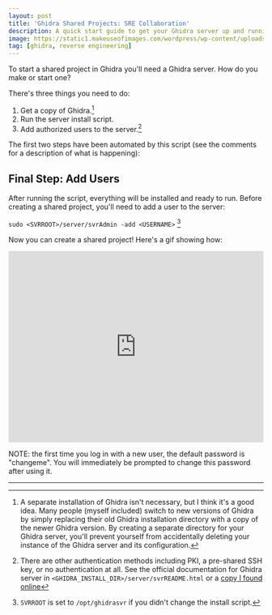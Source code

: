 ```yaml
---
layout: post
title: 'Ghidra Shared Projects: SRE Collaboration'
description: A quick start guide to get your Ghidra server up and running.
image: https://static1.makeuseofimages.com/wordpress/wp-content/uploads/2022/03/Installing-Ghidra-in-Linux.jpg
tag: [ghidra, reverse engineering]
---
```

To start a shared project in Ghidra you'll need a Ghidra server. How do you make or start one?

There's three things you need to do:

1. Get a copy of Ghidra.[^1]
2. Run the server install script.
3. Add authorized users to the server.[^2]

The first two steps have been automated by this script (see the comments for a description of what is happening):

<script src='https://gist.github.com/tristan-white/436d9dbdebab477f65bda06b228591d5.js'></script>

## Final Step: Add Users
After running the script, everything will be installed and ready to run. Before creating a shared project, you'll need to add a user to the server:

`sudo <SVRROOT>/server/svrAdmin -add <USERNAME>` [^3]

Now you can create a shared project! Here's a gif showing how:

<div style="width:100%;height:0;padding-bottom:75%;position:relative;"><iframe src="https://giphy.com/embed/qyCbhDOnIuwXuKu0WL" width="100%" height="100%" style="position:absolute" frameBorder="0" class="giphy-embed" allowFullScreen></iframe></div>

NOTE: the first time you log in with a new user, the default password is "changeme". You will immediately be prompted to change this password after using it.

---
[^1]: A separate installation of Ghidra isn't necessary, but I think it's a good idea. Many people (myself included) switch to new versions of Ghidra by simply replacing their old Ghidra installation directory with a copy of the newer Ghidra version. By creating a separate directory for your Ghidra server, you'll prevent yourself from accidentally deleting your instance of the Ghidra server and its configuration.
[^2]: There are other authentication methods including PKI, a pre-shared SSH key, or no authentication at all. See the official documentation for Ghidra server in `<GHIDRA_INSTALL_DIR>/server/svrREADME.html` or a [copy I found online](https://static.grumpycoder.net/pixel/server/svrREADME.html)
[^3]: `SVRROOT` is set to `/opt/ghidrasvr` if you didn't change the install script. 


